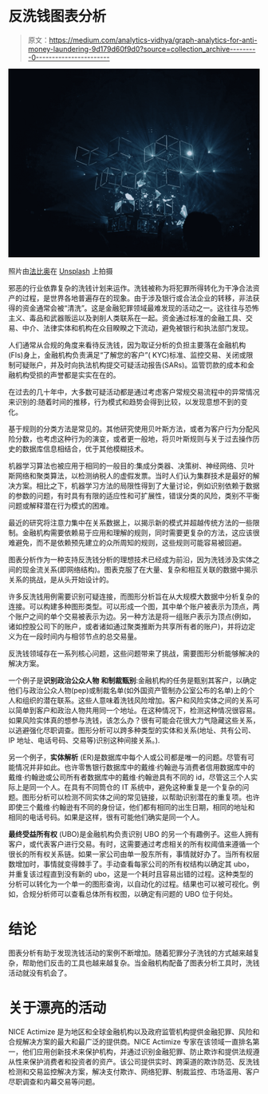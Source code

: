 # 反洗钱图表分析

> 原文：<https://medium.com/analytics-vidhya/graph-analytics-for-anti-money-laundering-9d179d60f9d0?source=collection_archive---------0----------------------->

![](img/c27c073da4f4f6e2923a39ca0214df47.png)

照片由[法比奥](https://unsplash.com/@fabioha?utm_source=medium&utm_medium=referral)在 [Unsplash](https://unsplash.com?utm_source=medium&utm_medium=referral) 上拍摄

邪恶的行业依靠复杂的洗钱计划来运作。洗钱被称为将犯罪所得转化为干净合法资产的过程，是世界各地普遍存在的现象。由于涉及银行或合法企业的转移，非法获得的资金通常会被“清洗”。这是金融犯罪领域最难发现的活动之一。这往往与恐怖主义、毒品和武器贩运以及剥削人类联系在一起。资金通过标准的金融工具、交易、中介、法律实体和机构在众目睽睽之下流动，避免被银行和执法部门发现。

人们通常从合规的角度来看待反洗钱，因为取证分析的负担主要落在金融机构(FIs)身上，金融机构负责满足“了解您的客户”( KYC)标准、监控交易、关闭或限制可疑账户，并及时向执法机构提交可疑活动报告(SARs)。监管罚款的成本和金融机构受损的声誉都是实实在在的。

在过去的几十年中，大多数可疑活动都是通过考虑客户常规交易流程中的异常情况来识别的:随着时间的推移，行为模式和趋势会得到比较，以发现意想不到的变化。

基于规则的分类方法是常见的。其他研究使用贝叶斯方法，或者为客户行为分配风险分数，也考虑这种行为的演变，或者更一般地，将贝叶斯规则与关于过去操作历史的数据库信息相结合，优于其他模糊技术。

机器学习算法也被应用于相同的一般目的:集成分类器、决策树、神经网络、贝叶斯网络和聚类算法，以检测纳税人的虚假发票。当时人们认为集群技术是最好的解决方案。相比之下，机器学习方法的局限性得到了大量讨论，例如识别依赖于数据的参数的问题，有时具有有限的适应性和可扩展性，错误分类的风险，类别不平衡问题或解释潜在行为模式的困难。

最近的研究将注意力集中在关系数据上，以揭示新的模式并超越传统方法的一些限制。金融机构需要依赖易于应用和理解的规则，同时需要更复杂的方法，这应该很难避免，而不是依赖预先建立的众所周知的规则，这些规则可能容易被回避。

图表分析作为一种支持反洗钱分析的理想技术已经成为前沿，因为洗钱涉及实体之间的现金流关系(即网络结构)。图表克服了在大量、复杂和相互关联的数据中揭示关系的挑战，是从头开始设计的。

许多反洗钱用例需要识别可疑连接，而图形分析旨在从大规模大数据中分析复杂的连接。可以构建多种图形类型。可以形成一个图，其中单个账户被表示为顶点，两个账户之间的单个交易被表示为边。另一种方法是将一组账户表示为顶点(例如，诸如控股公司下的账户，或者诸如通过聚类推断为共享所有者的账户)，并将边定义为在一段时间内与相邻节点的总交易量。

反洗钱领域存在一系列核心问题，这些问题带来了挑战，需要图形分析能够解决的解决方案。

一个例子是**识别政治公众人物** **和制裁甄别**:金融机构的任务是甄别其客户，以确定他们与政治公众人物(pep)或制裁名单(如外国资产管制办公室公布的名单)上的个人和组织的潜在联系。这些人意味着洗钱风险增加。客户和风险实体之间的关系可以简单到客户和政治人物共用同一个地址。在这种情况下，检测这种情况很容易。如果风险实体真的想参与洗钱，该怎么办？很有可能会花很大力气隐藏这些关系，以逃避强化尽职调查。图形分析可以跨多种类型的实体和关系(地址、共有公司、IP 地址、电话号码、交易等)识别这种间接关系。).

另一个例子，**实体解析** (ER)是数据库中每个人或公司都是唯一的问题。尽管有可能情况并非如此。也许零售银行数据库中的戴维·约翰逊与消费者信用数据库中的戴维·约翰逊或公司所有者数据库中的戴维·约翰逊具有不同的 id，尽管这三个人实际上是同一个人。在具有不同筒仓的 IT 系统中，避免这种重复是一个复杂的问题。图形分析可以检测不同实体之间的常见链接，以帮助识别潜在的重复项。也许即使三个戴维·约翰逊有不同的身份证，他们都有相同的出生日期，相同的地址和相同的电话号码。如果是这样，很有可能他们确实是同一个人。

**最终受益所有权** (UBO)是金融机构负责识别 UBO 的另一个有趣例子。这些人拥有客户，或代表客户进行交易。有时，这需要通过考虑相关的所有权阈值来遵循一个很长的所有权关系链。如果一家公司由单一股东所有，事情就好办了。当所有权层数增加时，事情就变得棘手了。手动查看每家公司的所有权结构以确定其 ubo，并重复该过程直到没有新的 ubo，这是一个耗时且容易出错的过程。这种类型的分析可以转化为一个单一的图形查询，以自动化的过程。结果也可以被可视化。例如，合规分析师可以查看总体所有权图，以确定有问题的 UBO 位于何处。

# 结论

图表分析有助于发现洗钱活动的案例不断增加。随着犯罪分子洗钱的方式越来越复杂，帮助他们反击的工具也越来越复杂。当金融机构配备了图表分析工具时，洗钱活动就没有机会了。

# 关于漂亮的活动

NICE Actimize 是为地区和全球金融机构以及政府监管机构提供金融犯罪、风险和合规解决方案的最大和最广泛的提供商。NICE Actimize 专家在该领域一直排名第一，他们应用创新技术来保护机构，并通过识别金融犯罪、防止欺诈和提供法规遵从性来保护消费者和投资者的资产。该公司提供实时、跨渠道的欺诈防范、反洗钱检测和交易监控解决方案，解决支付欺诈、网络犯罪、制裁监控、市场滥用、客户尽职调查和内幕交易等问题。